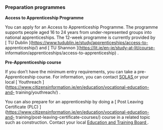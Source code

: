 ###  **Preparation programmes**

**Access to Apprenticeship Programme**

You can apply for an Access to Apprenticeship Programme. The programme
supports people aged 16 to 24 years from under-represented groups into
national apprenticeships. The 12-week programme is currently provided by [ TU
Dublin ](https://www.tudublin.ie/study/apprenticeships/access-to-
apprenticeship/) and [ TU Shannon ](https://lit.ie/en-ie/study-at-lit/course-
information/apprenticeships/access-to-apprenticeship) .

**Pre-Apprenticeship course**

If you don’t have the minimum entry requirements, you can take a pre-
Apprenticeship course. For information, you can contact [ SOLAS
](https://www.solas.ie/) or your local [ Youthreach
](https://www.citizensinformation.ie/en/education/vocational-education-and-
training/youthreach/) .

You can also prepare for an apprenticeship by doing a [ Post Leaving
Certificate (PLC)
](https://www.citizensinformation.ie/en/education/vocational-education-and-
training/post-leaving-certificate-courses/) course in a related topic such as
construction. Contact your local [ Education and Training Board
](https://www.etbi.ie/etbs/directory-of-etbs/) .
